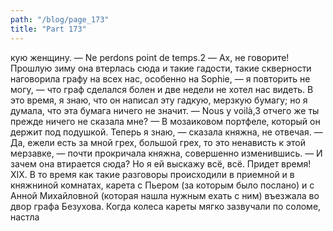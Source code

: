 ```yaml
---
path: "/blog/page_173"
title: "Part 173"
---
```


кую женщину.
— Ne perdons point de temps.2
— Ах, не говорите! Прошлую зиму она втерлась сюда и такие гадости, такие скверности наговорила графу на всех нас, особенно на Sophie, — я повторить не могу, — что граф сделался болен и две недели не хотел нас видеть. В это время, я знаю, что он написал эту гадкую, мерзкую бумагу; но я думала, что эта бумага ничего не значит.
— Nous у voilà,3 отчего же ты прежде ничего не сказала мне?
— В мозаиковом портфеле, который он держит под подушкой. Теперь я знаю, — сказала княжна, не отвечая. — Да, ежели есть за мной грех, большой грех, то это ненависть к этой мерзавке, — почти прокричала княжна, совершенно изменившись. — И зачем она втирается сюда? Но я ей выскажу всё, всё. Придет время!
XIX.
В то время как такие разговоры происходили в приемной и в княжниной комнатах, карета с Пьером (за которым было послано) и с Анной Михайловной (которая нашла нужным ехать с ним) въезжала во двор графа Безухова. Когда колеса кареты мягко зазвучали по соломе, настла
